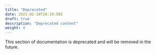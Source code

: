 ```yaml
---
title: "Deprecated"
date: 2021-02-10T20:19:50Z
draft: true
description: "Deprecated content"
weight: 4
---
```


This section of documentation is deprecated and will be removed in the future. 
